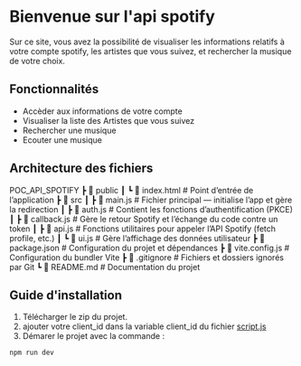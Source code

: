 # Bienvenue sur l'api spotify

Sur ce site, vous avez la possibilité de visualiser les informations relatifs à votre compte spotify, les artistes que vous suivez, et rechercher la musique de votre choix.

## Fonctionnalités

  - Accèder aux informations de votre compte
  - Visualiser la liste des Artistes que vous suivez
  - Rechercher une musique
  - Ecouter une musique

## Architecture des fichiers

POC_API_SPOTIFY
 ┣ 📂 public
 ┃ ┗ 📜 index.html                # Point d’entrée de l’application
 ┣ 📂 src
 ┃ ┣ 📜 main.js                   # Fichier principal — initialise l’app et gère la redirection
 ┃ ┣ 📜 auth.js                   # Contient les fonctions d’authentification (PKCE)
 ┃ ┣ 📜 callback.js               # Gère le retour Spotify et l’échange du code contre un token
 ┃ ┣ 📜 api.js                    # Fonctions utilitaires pour appeler l’API Spotify (fetch profile, etc.)
 ┃ ┗ 📜 ui.js                     # Gère l’affichage des données utilisateur
 ┣ 📜 package.json                # Configuration du projet et dépendances
 ┣ 📜 vite.config.js              # Configuration du bundler Vite
 ┣ 📜 .gitignore                  # Fichiers et dossiers ignorés par Git
 ┗ 📜 README.md                   # Documentation du projet

## Guide d'installation

1) Télécharger le zip du projet.
2) ajouter votre client_id dans la variable client_id du fichier [script.js](src/script.js)
3) Démarer le projet avec la commande :

```
npm run dev
```
